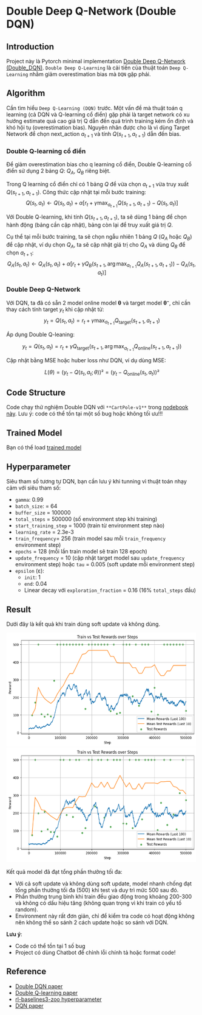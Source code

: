 # Double Deep Q-Network (Double DQN)

## Introduction

Project này là Pytorch minimal implementation [Double Deep Q-Network (Double_DQN)](https://arxiv.org/pdf/1509.06461). `Double Deep Q-Learning` là cải tiến của thuật toán `Deep Q-Learning` nhằm giảm overestimation bias mà `DQN` gặp phải.

## Algorithm

Cần tìm hiểu `Deep Q-Learning (DQN)` trước. Một vấn đề mà thuật toán q learning (cả DQN và Q-learning cổ điển) gặp phải là target network có xu hướng estimate quá cao giá trị Q dẫn đến quá trình training kém ổn định và khó hội tụ (overestimation bias). Nguyên nhân được cho là vì dùng Target Network để chọn next_action $a_{t+1}$ và tính $Q(s_{t+1}, a_{t+1})$ dẫn đến bias.

### Double Q-learning cổ điển
Để giảm overestimation bias cho q learning cổ điển, Double Q-learning cổ điển sử dụng 2 bảng $Q$: $Q_A$, $Q_B$ riêng biệt. 

Trong Q learning cổ điển chỉ có 1 bảng $Q$ để vừa chọn $a_{t+1}$ vừa truy xuất $Q(s_{t+1}, a_{t+1})$. Công thức cập nhật tại mỗi bước training:
$$
Q(s_t, a_t) \leftarrow Q(s_t, a_t) + \alpha \left[ r_t + \gamma \max_{a_{t+1}} Q(s_{t+1}, a_{t+1}) - Q(s_t, a_t) \right]
$$

Với Double Q-learning, khi tính $Q(s_{t+1}, a_{t+1})$, ta sẽ dùng 1 bảng để chọn hành động (bảng cần cập nhật), bảng còn lại để truy xuất giá trị $Q$.

Cụ thể tại mỗi bước training, ta sẽ chọn ngẫu nhiên 1 bảng $Q$ ($Q_A$ hoặc $Q_B$) để cập nhật, ví dụ chọn $Q_A$, ta sẽ cập nhật giá trị cho $Q_A$ và dùng $Q_B$ để chọn $a_{t+1}$:
$$
Q_A(s_t, a_t) \leftarrow Q_A(s_t, a_t) + \alpha \left[ r_t + \gamma Q_B(s_{t+1}, \arg\max_{a_{t+1}} Q_A(s_{t+1}, a_{t+1})) - Q_A(s_t, a_t) \right]
$$

### Double Deep Q-Network
Với DQN, ta đã có sẵn 2 model online model **θ** và target model **θ⁻**, chỉ cần thay cách tính target $y_t$ khi cập nhật từ:
$$
y_t = Q(s_t, a_t) = r_t + \gamma \max_{a_{t+1}} Q_{\text{target}}(s_{t+1}, a_{t+1})
$$

Áp dụng Double Q-leaning:

$$
y_t = Q(s_t, a_t) = r_t + \gamma Q_{\text{target}}\left(s_{t+1}, \arg\max_{a_{t+1}} Q_{\text{online}}(s_{t+1}, a_{t+1})\right)
$$

Cập nhật bằng MSE hoặc huber loss như DQN, ví dụ dùng MSE:

$$L(\theta) = (y_t - Q(s_t, a_t; \theta))² = (y_t - Q_{\text{online}}(s_t, a_t))²$$

## Code Structure

Code chạy thử nghiệm Double DQN với `**CartPole-v1**` trong [nodebook này](Double_DQN.ipynb). Lưu ý: code có thể tồn tại một số bug hoặc không tối ưu!!!

## Trained Model

Bạn có thể load [trained model](trained_model)

## Hyperparameter
Siêu tham số tương tự DQN, bạn cần lưu ý khi tunning vì thuật toán nhạy cảm với siêu tham số:
- `gamma`: 0.99
- `batch_size`: = 64
- `buffer_size` = 100000
- `total_steps` = 500000 (số environment step khi training)
- `start_training_step` = 1000 (train từ environment step nào)
- `learning_rate` = 2.3e-3
- `train_frequency`= 256 (train model sau mỗi `train_frequency` environment step)
- `epochs` = 128 (mỗi lần train model sẽ train 128 epoch)
- `update_frequency` = 10 (cập nhật target model sau `update_frequency` environment step) hoặc `tau` = 0.005 (soft update mỗi environment step)
- `epsilon` (ε):
    - `init`: 1
    - `end`: 0.04
    - Linear decay với `exploration_fraction` = 0.16 (16% `total_steps` đầu)

## Result

Dưới đây là kết quả khi train dùng soft update và không dùng.

<p float="left">
  <img src="figure\soft_update.png" alt="soft update" width="500" height="300"/>
  <img src="figure\no_soft_update.png" alt="no soft update" width="500" height="300"/>
</p>

Kết quả model đã đạt tổng phần thưởng tối đa:
- Với cả soft update và không dùng soft update, model nhanh chống đạt tổng phần thưởng tối đa (500) khi test và duy trì mức 500 sau đó.
- Phần thưởng trung bình khi train đều giao động trong khoảng 200-300 và không có dấu hiệu tăng (không quan trọng vì khi train có yếu tố random).
- Environment này rất đơn giản, chỉ để kiểm tra code có hoạt động không nên không thể so sánh 2 cách update hoặc so sánh với DQN.

**Lưu ý**:
- Code có thể tồn tại 1 số bug
- Project có dùng Chatbot để chỉnh lỗi chính tả hoặc format code!

## Reference
- [Double DQN paper](https://arxiv.org/pdf/1509.06461)
- [Double Q-learning paper](https://proceedings.neurips.cc/paper_files/paper/2010/file/091d584fced301b442654dd8c23b3fc9-Paper.pdf)
- [rl-baselines3-zoo hyperparameter](https://github.com/DLR-RM/rl-baselines3-zoo/blob/master/hyperparams/dqn.yml)
- [DQN paper](https://arxiv.org/pdf/1312.5602)
